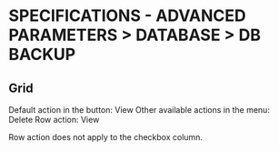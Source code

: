 # SPECIFICATIONS - ADVANCED PARAMETERS &gt; DATABASE &gt; DB BACKUP

## Grid

Default action in the button: View Other available actions in the menu: Delete Row action: View

Row action does not apply to the checkbox column.

